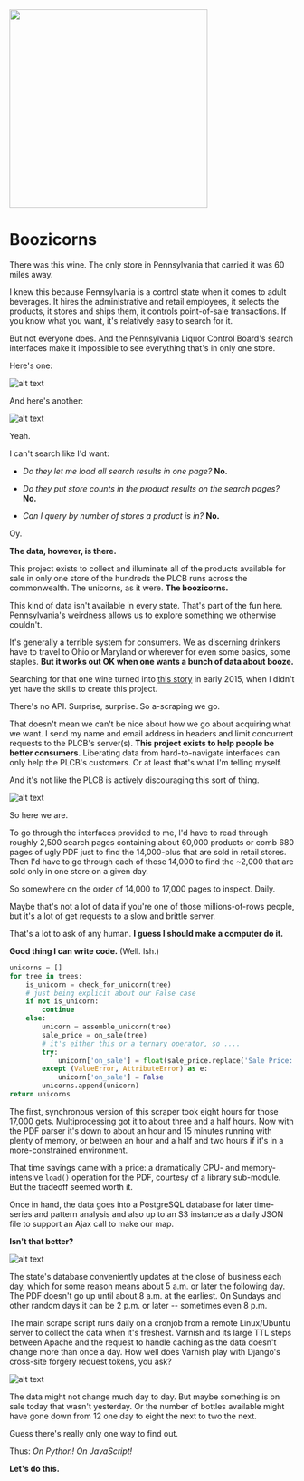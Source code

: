 <img src="https://github.com/thejqs/plcb/blob/master/main/static/media/boozicorn_transparent.png" width="350"  />

Boozicorns
==========

There was this wine. The only store in Pennsylvania that carried it was 60 miles away.

I knew this because Pennsylvania is a control state when it comes to adult beverages. It hires the administrative and retail employees, it selects the products, it stores and ships them, it controls point-of-sale transactions. If you know what you want, it's relatively easy to search for it.

But not everyone does. And the Pennsylvania Liquor Control Board's search interfaces make it impossible to see everything that's in only one store.

Here's one:

![alt text][finewine]

And here's another:

![alt text][psearch]

Yeah.

I can't search like I'd want:

- *Do they let me load all search results in one page?* **No.**

- *Do they put store counts in the product results on the search pages?* **No.**

- *Can I query by number of stores a product is in?* **No.**

Oy.

**The data, however, is there.**

This project exists to collect and illuminate all of the products available for sale in only one store of the hundreds the PLCB runs across the commonwealth. The unicorns, as it were. **The boozicorns.**

This kind of data isn't available in every state. That's part of the fun here. Pennsylvania's weirdness allows us to explore something we otherwise couldn't.

It's generally a terrible system for consumers. We as discerning drinkers have to travel to Ohio or Maryland or wherever for even some basics, some staples. **But it works out OK when one wants a bunch of data about booze.**

Searching for that one wine turned into [this story](http://www.post-gazette.com/life/libations/2015/03/04/A-Croatia-to-Pittsburgh-wine-odyssey-How-an-obscure-bottle-gets-in-the-PLCB-system/stories/201503040013) in early 2015, when I didn't yet have the skills to create this project.

There's no API. Surprise, surprise. So a-scraping we go.

That doesn't mean we can't be nice about how we go about acquiring what we want. I send my name and email address in headers and limit concurrent requests to the PLCB's server(s). **This project exists to help people be better consumers.** Liberating data from hard-to-navigate interfaces can only help the PLCB's customers. Or at least that's what I'm telling myself.

And it's not like the PLCB is actively discouraging this sort of thing.

![alt text][permissions]

So here we are.

To go through the interfaces provided to me, I'd have to read through roughly 2,500 search pages containing about 60,000 products or comb 680 pages of ugly PDF just to find the 14,000-plus that are sold in retail stores. Then I'd have to go through each of those 14,000 to find the ~2,000 that are sold only in one store on a given day.

So somewhere on the order of 14,000 to 17,000 pages to inspect. Daily.

Maybe that's not a lot of data if you're one of those millions-of-rows people, but it's a lot of get requests to a slow and brittle server.

That's a lot to ask of any human. **I guess I should make a computer do it.**

**Good thing I can write code.** (Well. Ish.)

```python
unicorns = []
for tree in trees:
    is_unicorn = check_for_unicorn(tree)
    # just being explicit about our False case
    if not is_unicorn:
        continue
    else:
        unicorn = assemble_unicorn(tree)
        sale_price = on_sale(tree)
        # it's either this or a ternary operator, so ....
        try:
            unicorn['on_sale'] = float(sale_price.replace('Sale Price: $', ''))
        except (ValueError, AttributeError) as e:
            unicorn['on_sale'] = False
        unicorns.append(unicorn)
return unicorns
```

The first, synchronous version of this scraper took eight hours for those 17,000 gets. Multiprocessing got it to about three and a half hours. Now with the PDF parser it's down to about an hour and 15 minutes running with plenty of memory, or between an hour and a half and two hours if it's in a more-constrained environment.

That time savings came with a price: a dramatically CPU- and memory-intensive `load()` operation for the PDF, courtesy of a library sub-module. But the tradeoff seemed worth it.

Once in hand, the data goes into a PostgreSQL database for later time-series and pattern analysis and also up to an S3 instance as a daily JSON file to support an Ajax call to make our map.

**Isn't that better?**

![alt text][leaflet]

The state's database conveniently updates at the close of business each day, which for some reason means about 5 a.m. or later the following day. The PDF doesn't go up until about 8 a.m. at the earliest. On Sundays and other random days it can be 2 p.m. or later -- sometimes even 8 p.m.

The main scrape script runs daily on a cronjob from a remote Linux/Ubuntu server to collect the data when it's freshest. Varnish and its large TTL steps between Apache and the request to handle caching as the data doesn't change more than once a day. How well does Varnish play with Django's cross-site forgery request tokens, you ask?

![alt text][puking_rainbows]

The data might not change much day to day. But maybe something is on sale today that wasn't yesterday. Or the number of bottles available might have gone down from 12 one day to eight the next to two the next.

Guess there's really only one way to find out.

Thus: *On Python!* *On JavaScript!*

**Let's do this.**

[leaflet]:https://github.com/thejqs/plcb/blob/master/leaflet_screenshot1.png
[finewine]: https://github.com/thejqs/plcb/blob/master/Screenshot%202016-03-22%2010.46.17.png
[psearch]: https://github.com/thejqs/plcb/blob/master/interface.png
[permissions]: https://github.com/thejqs/plcb/blob/master/permissions.png
[puking_rainbows]: https://github.com/thejqs/plcb/blob/master/main/static/media/puking_rainbows.gif
